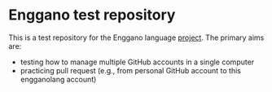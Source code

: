 # Enggano test repository

This is a test repository for the Enggano language 
[project](https://enggano.ling-phil.ox.ac.uk). The primary aims are:

- testing how to manage multiple GitHub accounts in a single computer
- practicing pull request (e.g., from personal GitHub account to this 
engganolang account)


